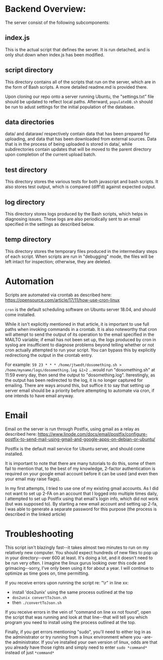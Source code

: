 # Backend Overview:

The server consist of the following subcomponents:

## index.js

This is the actual script that defines the server.  It is run detached, and is only shut down when index.js has been modified.

## script directory

This directory contains all of the scripts that run on the server, which are in the form of Bash scripts.  A more detailed readme.md is provided there.

Upon cloning our repo onto a server running Ubuntu, the "settings.txt" file should be updated to reflect local paths.  Afterward, `populateDB.sh` should be run to adust settings for the initial population of the database.

## data directories

data/ and dataraw/ respectively contain data that has been prepared for uploading, and data that has been downloaded from external sources.  Data that is in the process of being uploaded is stored in data/, while subdirectories contain updates that will be moved to the parent directory upon completion of the current upload batch.

## test directory

This directory stores the various tests for both javascript and bash scripts. It also stores test output, which is compared (diff'd) against expected output.

## log directory

This directory stores logs produced by the Bash scripts, which helps in diagnosing issues.  These logs are also periodically sent to an email specified in the settings as described below.

## temp directory

This directory stores the temporary files produced in the intermediary steps of each script.  When scripts are run in "debugging" mode, the files will be left intact for inspection; otherwise, they are deleted.

# Automation

Scripts are automated via crontab as described here:  https://opensource.com/article/17/11/how-use-cron-linux

`cron` is the default scheduling software on Ubuntu server 18.04, and should come installed.

While it isn't explicitly mentioned in that article, it is important to use full paths when invoking commands in a crontab. It is also noteworthy that cron will attempt to send the output of its operation to the email specified in the MAILTO variable; if email has not been set up, the logs produced by cron in syslog are insufficient to diagnose problems beyond telling whether or not cron actually attempted to run your script.  You can bypass this by explicitly redirectiong the output in the crontab entry.

For example:
`59 23 * * * /home/jtwedt/dosomething.sh > /home/myname/logs/dosomething.log &1>2`
...would run "dosomething.sh" at 11:59 every day, then send the output to "dosomething.log".  Iterestingly, as the output has been redirected to the log, it is no longer captured for emailing.  There are ways around this, but suffice it to say that setting up server email should be a priority before attempting to automate via cron, if one intends to have email anyway.

# Email

Email on the server is run through Postfix, using gmail as a relay as described here:  https://www.linode.com/docs/email/postfix/configure-postfix-to-send-mail-using-gmail-and-google-apps-on-debian-or-ubuntu/

Postfix is the default mail service for Ubuntu server, and should come installed.

It is important to note that there are many tutorials to do this, some of them fail to mention that, to the best of my knowledge, 2-factor authentication is required on your google email account before it can be used (and even then your email may raise flags).

In my first attempts, I tried to use one of my existing gmail accounts.  As I did not want to set up 2-FA on an account that I logged into multiple times daily, I attempted to set up Postfix using that email's login info, which did not work (but was supposed to).  By starting a new email account and setting up 2-fa, I was able to generate a separate password for this purpose (the process is described in the linked article)

# Troubleshooting

This script isn't blazingly fast--it takes almost two minutes to run on my relatively new computer.  You should expect hundreds of new files to pop up in your directory--over 600 at least.  It's doing a lot, and it doesn't need to be run very often.  I imagine the linux gurus looking over this code and grimacing--sorry, I've only been using it for about a year.  I will continue to optimize as time goes on, time permitting.

If you receive errors upon running the script re: "\r" in line xx:
   - install 'dos2unix' using the same process outlined at the top
   - `dos2unix convertToJson.sh`
   - then `./convertToJson.sh`

If you receive errors in the vein of "command on line xx not found", open the script that was running and look at that line--that will tell you which program you need to install using the process outlined at the top.

Finally, if you get errors mentioning "sudo", you'll need to either log in as the administrator or try running from a linux environment where you -are- the administrator.  If you've installed your own version of linux, odds are that you already have those rights and simply need to enter `sudo *command*` instead of just `*command*`


